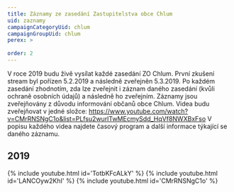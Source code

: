 ```yaml
---
title: Záznamy ze zasedání Zastupitelstva obce Chlum
uid: zaznamy
campaignCategoryUid: chlum
campaignGroupUid: chlum
perex: >
 
order: 2
---
```


V roce 2019 budu živě vysílat každé zasedání ZO Chlum. První zkušení stream byl pořízen 5.2.2019 a následně zveřejněn 5.3.2019. Po každém zasedání zhodnotím, zda lze zveřejnit i záznam daného zasedání (kvůli ochraně osobních údajů) a následně ho zveřejním. Záznamy jsou zveřejňovány z důvodu informování občanů obce Chlum. 
Videa budu zveřejňovat v jedné složce: https://www.youtube.com/watch?v=CMrRNSNgC1o&list=PLfsu2wurlTwMEcmySdd_HqVf8NWXBxFso 
V popisu každého videa najdete časový program a další informace týkající se daného záznamu. 

## 2019

{% include youtube.html id='TotbKFcALkY' %}
{% include youtube.html id='LANCOyw2KhI' %}
{% include youtube.html id='CMrRNSNgC1o' %}




